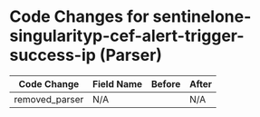 # Code Changes for sentinelone-singularityp-cef-alert-trigger-success-ip (Parser)

| Code Change | Field Name | Before | After |
|-------------|------------|--------|-------|
| removed_parser | N/A |  | N/A |